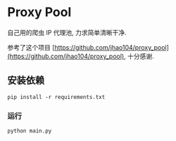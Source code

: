 # Proxy Pool

自己用的爬虫 IP 代理池, 力求简单清晰干净.

参考了这个项目 [https://github.com/jhao104/proxy_pool](https://github.com/jhao104/proxy_pool), 十分感谢.


## 安装依赖

```shell
pip install -r requirements.txt
```

### 运行

```shell
python main.py
```